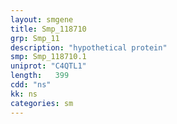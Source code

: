 ```yaml
---
layout: smgene
title: Smp_118710
grp: Smp_11
description: "hypothetical protein"
smp: Smp_118710.1
uniprot: "C4QTL1"
length:   399
cdd: "ns"
kk: ns
categories: sm
---
```

